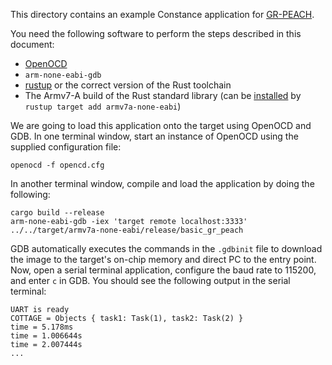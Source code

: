 This directory contains an example Constance application for [GR-PEACH].

[GR-PEACH]: https://www.renesas.com/us/en/products/gadget-renesas/boards/gr-peach.html#overview

You need the following software to perform the steps described in this document:

 - [OpenOCD]
 - `arm-none-eabi-gdb`
 - [rustup] or the correct version of the Rust toolchain
 - The Armv7-A build of the Rust standard library (can be [installed] by `rustup target add armv7a-none-eabi`)

[OpenOCD]: http://openocd.org
[rustup]: https://rustup.rs
[installed]: https://rust-lang.github.io/rustup/cross-compilation.html

We are going to load this application onto the target using OpenOCD and GDB. In one terminal window, start an instance of OpenOCD using the supplied configuration file:

```shell
openocd -f opencd.cfg
```

In another terminal window, compile and load the application by doing the following:

```shell
cargo build --release
arm-none-eabi-gdb -iex 'target remote localhost:3333' ../../target/armv7a-none-eabi/release/basic_gr_peach
```

GDB automatically executes the commands in the `.gdbinit` file to download the image to the target's on-chip memory and direct PC to the entry point. Now, open a serial terminal application, configure the baud rate to 115200, and enter `c` in GDB. You should see the following output in the serial terminal:

```text
UART is ready
COTTAGE = Objects { task1: Task(1), task2: Task(2) }
time = 5.178ms
time = 1.006644s
time = 2.007444s
...
```

